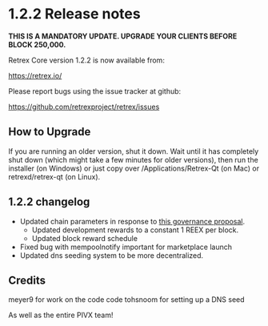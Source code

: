 1.2.2 Release notes
====================

**THIS IS A MANDATORY UPDATE. UPGRADE YOUR CLIENTS BEFORE BLOCK 250,000.**

Retrex Core version 1.2.2 is now available from:

  https://retrex.io/

Please report bugs using the issue tracker at github:

  https://github.com/retrexproject/retrex/issues


How to Upgrade
--------------

If you are running an older version, shut it down. Wait until it has completely
shut down (which might take a few minutes for older versions), then run the
installer (on Windows) or just copy over /Applications/Retrex-Qt (on Mac) or
retrexd/retrex-qt (on Linux).


1.2.2 changelog
----------------

- Updated chain parameters in response to [this governance proposal](https://forum.retrex.io/t/block-reward-extension/81).
  - Updated development rewards to a constant 1 REEX per block.
  - Updated block reward schedule
- Fixed bug with mempoolnotify important for marketplace launch
- Updated dns seeding system to be more decentralized.


Credits
--------

meyer9 for work on the code code
tohsnoom for setting up a DNS seed

As well as the entire PIVX team!